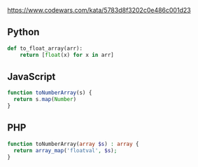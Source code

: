 https://www.codewars.com/kata/5783d8f3202c0e486c001d23

## Python
```python
def to_float_array(arr):
    return [float(x) for x in arr]
```

## JavaScript
```js
function toNumberArray(s) {
  return s.map(Number)
}
```

## PHP
```php
function toNumberArray(array $s) : array {
  return array_map('floatval', $s);
}
```